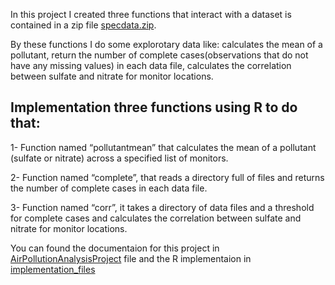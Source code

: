 In this project I created three functions that interact with a dataset is contained in a zip file [specdata.zip](https://github.com/DoaaElbanna/Data-Science-Projects/tree/master/02_AirPollutionAnalysisProject/Data_files).

By these functions I do some explorotary data like: calculates the mean of a pollutant, return the number of complete cases(observations that do not have any missing values) in each data file, calculates the correlation between sulfate and nitrate for monitor locations.

## Implementation three functions using R to do that:

1-  Function named “pollutantmean” that calculates the mean of a pollutant (sulfate or nitrate) across a specified list of monitors.

2-  Function named “complete”, that reads a directory full of files and returns the number of complete cases in each data file.

3- Function named “corr”, it takes a directory of data files and a threshold for complete cases and calculates the correlation between sulfate and nitrate for monitor locations.

You can found the documentaion for this project in [AirPollutionAnalysisProject](https://github.com/DoaaElbanna/Data-Science-Projects/blob/master/02_AirPollutionAnalysisProject/AirPollutionAnalysisProject.md) file and the R implementaion in [implementation_files](https://github.com/DoaaElbanna/Data-Science-Projects/tree/master/02_AirPollutionAnalysisProject/R-implementation)
